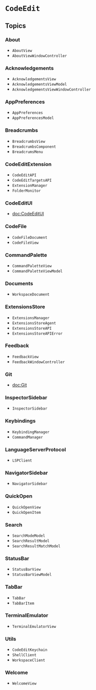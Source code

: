 # ``CodeEdit``

## Topics

### About

- ``AboutView``
- ``AboutViewWindowController``

### Acknowledgements

- ``AcknowledgementsView``
- ``AcknowledgementsViewModel``
- ``AcknowledgementsViewWindowController``

### AppPreferences

- ``AppPreferences``
- ``AppPreferencesModel``

### Breadcrumbs

- ``BreadcrumbsView``
- ``BreadcrumbsComponent``
- ``BreadcrumsMenu``

### CodeEditExtension

- ``CodeEditAPI``
- ``CodeEditTargetsAPI``
- ``ExtensionManager``
- ``FolderMonitor``

### CodeEditUI

- <doc:CodeEditUI>

### CodeFile

- ``CodeFileDocument``
- ``CodeFileView``

### CommandPalette

- ``CommandPaletteView``
- ``CommandPaletteViewModel``

### Documents

- ``WorkspaceDocument``

### ExtensionsStore

- ``ExtensionsManager``
- ``ExtensionsStoreAgent``
- ``ExtensionsStoreAPI``
- ``ExtensionsStoreAPIError``

### Feedback

- ``FeedbackView``
- ``FeedbackWindowController``

### Git

- <doc:Git>

### InspectorSidebar

- ``InspectorSidebar``

### Keybindings

- ``KeybindingManager``
- ``CommandManager``

### LanguageServerProtocol

- ``LSPClient``

### NavigatorSidebar

- ``NavigatorSidebar``

### QuickOpen

- ``QuickOpenView``
- ``QuickOpenItem``

### Search

- ``SearchModeModel``
- ``SearchResultModel``
- ``SearchResultMatchModel``

### StatusBar

- ``StatusBarView``
- ``StatusBarViewModel``

### TabBar

- ``TabBar``
- ``TabBarItem``

### TerminalEmulator

- ``TerminalEmulatorView``

### Utils

- ``CodeEditKeychain``
- ``ShellClient``
- ``WorkspaceClient``

### Welcome

- ``WelcomeView``
